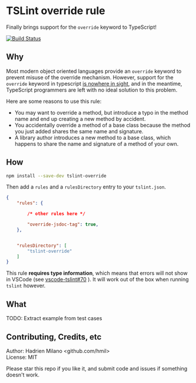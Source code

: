 TSLint override rule
====================

Finally brings support for the `override` keyword to TypeScript!

[![Build Status](https://travis-ci.org/hmil/tslint-override.svg?branch=master)](https://travis-ci.org/hmil/tslint-override)

## Why

Most modern object oriented languages provide an `override` keyword to prevent misuse of the override mechanism. However, support for the `override` keyword in typescript [is nowhere in sight](https://github.com/Microsoft/TypeScript/issues/2000), and in the meantime, TypeScript programmers are left with no ideal solution to this problem.

Here are some reasons to use this rule:
- You may want to override a method, but introduce a typo in the method name and end up creating a new method by accident.
- You accidentally override a method of a base class because the method you just added shares the same name and signature.
- A library author introduces a new method to a base class, which happens to share the name and signature of a method of your own.

## How

```sh
npm install --save-dev tslint-override
```

Then add a `rules` and a `rulesDirectory` entry to your `tslint.json`.

```json
{
    "rules": {

        /* other rules here */

        "override-jsdoc-tag": true,
    },


    "rulesDirectory": [
        "tslint-override"
    ]
}
```

This rule **requires type information**, which means that errors will not show in VSCode (see [vscode-tslint#70](https://github.com/Microsoft/vscode-tslint/issues/70) ). It will work out of the box when running `tslint` however.

## What

TODO: Extract example from test cases

## Contributing, Credits, etc

Author: Hadrien Milano <github.com/hmil>  
License: MIT

Please star this repo if you like it, and submit code and issues if something doesn't work.
